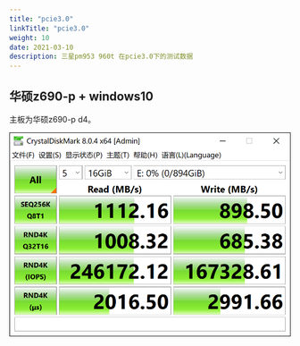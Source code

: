 ```yaml
---
title: "pcie3.0"
linkTitle: "pcie3.0"
weight: 10
date: 2021-03-10
description: 三星pm953 960t 在pcie3.0下的测试数据
---
```




## 华硕z690-p + windows10

主板为华硕z690-p d4。

![CrystalDiskMark_20231226103404](images/CrystalDiskMark_20231226103404.png)
